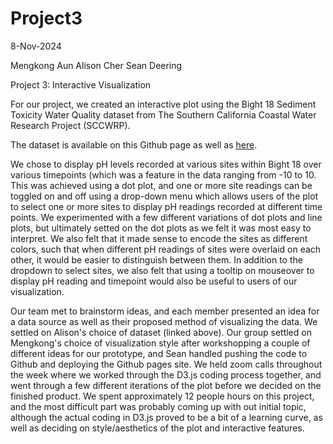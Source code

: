 # Project3
8-Nov-2024

Mengkong Aun
Alison Cher
Sean Deering

Project 3: Interactive Visualization

For our project, we created an interactive plot using the Bight 18 Sediment Toxicity Water Quality dataset from The Southern California Coastal Water Research Project (SCCWRP).

The dataset is available on this Github page as well as <a href=https://dataportal.sccwrp.org/datasets/sccwrp::bight-18-sediment-toxicity-water-quality/explore>here</a>.

We chose to display pH levels recorded at various sites within Bight 18 over various timepoints (which was a feature in the data ranging from -10 to 10. This was achieved using a dot plot, and one or more site readings can be toggled on and off using a drop-down menu which allows users of the plot to select one or more sites to display pH readings recorded at different time points. We experimented with a few different variations of dot plots and line plots, but ultimately setted on the dot plots as we felt it was most easy to interpret. We also felt that it made sense to encode the sites as different colors, such that when different pH readings of sites were overlaid on each other, it would be easier to distinguish between them. In addition to the dropdown to select sites, we also felt that using a tooltip on mouseover to display pH reading and timepoint would also be useful to users of our visualization.

Our team met to brainstorm ideas, and each member presented an idea for a data source as well as their proposed method of visualizing the data. We settled on Alison's choice of dataset (linked above). Our group settled on Mengkong's choice of visualization style after workshopping a couple of different ideas for our prototype, and Sean handled pushing the code to Github and deploying the Github pages site. We held zoom calls throughout the week where we worked through the D3.js coding process together, and went through a few different iterations of the plot before we decided on the finished product. We spent approximately 12 people hours on this project, and the most difficult part was probably coming up with out initial topic, although the actual coding in D3.js proved to be a bit of a learning curve, as well as deciding on style/aesthetics of the plot and interactive features. 
